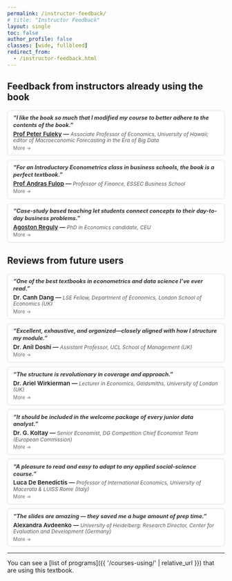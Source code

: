 ```yaml
---
permalink: /instructor-feedback/
# title: "Instructor Feedback"
layout: single
toc: false
author_profile: false
classes: [wide, fullbleed]
redirect_from:
  - /instructor-feedback.html
---
```


## Feedback from instructors already using the book

<style>
/* Ultra-compact testimonial cards */
details.testimonial {
  margin: 0 0 .6rem 0;
  border: 1px solid var(--mm-grey-200, #ddd);
  border-radius: 6px;
  background: var(--mm-body-bg, #fff);
}
details.testimonial[open] {
  box-shadow: 0 1px 4px rgba(0,0,0,.05);
}
details.testimonial summary {
  list-style: none;
  cursor: pointer;
  padding: .6rem .8rem;
  display: grid;
  grid-template-columns: 1fr;
  gap: .2rem;
}
details.testimonial summary::-webkit-details-marker { display: none; }
details.testimonial summary .who {
  font-weight: 600;
  font-size: .85rem;
  line-height: 1.2;
}
details.testimonial summary .who .meta {
  font-weight: 400;
  color: #555;
  font-size: .75rem;
  font-style: italic;
}
details.testimonial summary .highlight {
  font-style: italic;
  font-weight: 700;   /* now bold */
  font-size: .8rem;
  color: #333;
  line-height: 1.3;
}
details.testimonial .content {
  padding: .2rem .8rem .8rem .8rem;
  font-size: .8rem;
  line-height: 1.35;
}
details.testimonial .content blockquote {
  margin: .4rem 0 0 0;
}
details.testimonial .toggle-hint {
  font-size: .7rem;
  color: #666;
}
</style>

<!-- ======================= Fuleky ======================= -->
<details class="testimonial">
  <summary aria-label="Expand full feedback from Prof Peter Fuleky">
    <div class="highlight">“I like the book so much that I modified my course to better adhere to the contents of the book.”</div>
    <div class="who">
      <a href="http://www2.hawaii.edu/~fuleky/" target="_blank" rel="noopener">Prof Peter Fuleky</a> — 
      <span class="meta">Associate Professor of Economics, University of Hawaii; editor of <em>Macroeconomic Forecasting in the Era of Big Data</em></span>
    </div>
    <div class="toggle-hint">More →</div>
  </summary>
  <div class="content" markdown="1">
> **I like the book so much that I modified my course to better adhere to the contents of the book**. My class is hands-on, and the book facilitates this type of learning. The case studies with available R code are the biggest bonus, but I also really like the scope of the contents and the intuitive explanations. Excellent book and ecosystem around it - this will be the single main text I’ll use. 
>
> **I think the 3 strongest points of this book are**
>
> 1. **Case studies with R code**
> 2. **Intuitive explanation of many important concepts in data science.**
> 3. **Great practice questions and data exercises.**
>
> My experience so far is as follows: I am trying to cover chapters 1–18 in about 12 weeks. We are four weeks into the fall semester, and I am finishing chapter 6, so as of now it seems doable. The extras that accompany the book (slides, quizzes, complete case studies) make my life as an instructor much easier. So far the student feedback has been positive (they find the class rewarding, although I make them work hard). It is a pleasure to teach from this book.
  </div>
</details>

<!-- ======================= Fulop ======================= -->
<details class="testimonial">
  <summary aria-label="Expand full feedback from Prof Andras Fulop">
    <div class="highlight">“For an Introductory Econometrics class in business schools, the book is a perfect textbook.”</div>
    <div class="who">
      <a href="https://faculty.essec.edu/en/cv/en-fulop-andras/" target="_blank" rel="noopener">Prof Andras Fulop</a> — 
      <span class="meta">Professor of Finance, ESSEC Business School</span>
    </div>
    <div class="toggle-hint">More →</div>
  </summary>
  <div class="content" markdown="1">
> I used the book in an introductory econometrics course in the doctoral program of a business school. I had students from marketing, management, accounting, operations research and finance. This was a class of 10 sessions, 2.5 hours each, we had time to cover the basic cross-sectional case and add in some machine learning and the basics on causality; we covered Chapters 4–11, 13–14, 19–21.
>
> I have been looking for a book that takes a more application-oriented approach compared to standard econometrics texts. A particular advantage of the book was the large number of worked out case studies coded in several languages (some students used Stata, some R) that really helped to drive home the intuition. 
>
> Two other features that I found very useful: the intro to machine learning methods (by now these should be part of the standard econometric toolbox) and the discussion of causality. This latter topic is crucial for doctoral students in applied areas such as a business school.
>
> **I think for an Introductory Econometrics class in business schools, the book is a perfect textbook**, supplemented with a bit more advanced theoretical material on the basic econometric properties of regression estimators (consistency, asymptotic standard errors under different assumptions).
>
> The case studies came out from their feedback as the most useful.
  </div>
</details>

<!-- ======================= Reguly ======================= -->
<details class="testimonial">
  <summary aria-label="Expand full feedback from Agoston Reguly">
    <div class="highlight">“Case-study based teaching let students connect concepts to their day-to-day business problems.”</div>
    <div class="who">
      <a href="https://github.com/regulyagoston" target="_blank" rel="noopener">Agoston Reguly</a> — 
      <span class="meta">PhD in Economics candidate, CEU</span>
    </div>
    <div class="toggle-hint">More →</div>
  </summary>
  <div class="content" markdown="1">
> I used the book at the Executive MBA program. I had participants with a huge variety of background: some of them had engineering PhD with up-to-date knowledge on statistics and coding, while others had not worked with math since high school. Part I, Chapter 1–6 was used as the core for the teaching material.
>
> Gabors Data Analysis textbook allows to use different case studies to provide examples for the basic notions in data analysis. It can be used as an excellent base to what should an executive member pay attention and ask from the employees, when reading a statistical report. The structure of the book helps to build up these main questions along with the notions, that an EMBA student must be aware of. With the help of different case studies I could not only guide the student through this process, but to give them enough practice to attain how to utilise the conclusions from such statistic based reports.
>
> The most useful aspect was that the book allowed case study based teaching and the possibility to relate their daily business to the notions that they have studied.
  </div>
</details>

## Reviews from future users

<!-- ======================= Canh Dang ======================= -->
<details class="testimonial">
  <summary aria-label="Expand full feedback from Dr. Canh Dang">
    <div class="highlight">“One of the best textbooks in econometrics and data science I’ve ever read.”</div>
    <div class="who">
      Dr. Canh Dang — <span class="meta">LSE Fellow, Department of Economics, London School of Economics (UK)</span>
    </div>
    <div class="toggle-hint">More →</div>
  </summary>
  <div class="content" markdown="1">
> I would like to wholeheartedly praise this book. I am **totally impressed by its depth, clarity and applications of the book.** The exercises are highly applied and coming from industry-relevant questions which will be of highly interests for economics, business, or even data science students. The Online Resources are great with clear and detailed codes and instructions in R, Stata, and Python, which provide a rich range of approaches for students. I will highly recommend this book for my students if they would like to develop the tools and understandings of econometrics and data science techniques. I would like to thanks Bekes and Kezdi for their excellent book. **It’s one of the best textbook in econometrics and data science that I’ve ever read.**
  </div>
</details>

<!-- ======================= Anil Doshi ======================= -->
<details class="testimonial">
  <summary aria-label="Expand full feedback from Dr. Anil Doshi">
    <div class="highlight">“Excellent, exhaustive, and organized—closely aligned with how I structure my module.”</div>
    <div class="who">
      Dr. Anil Doshi — <span class="meta">Assistant Professor, UCL School of Management (UK)</span>
    </div>
    <div class="toggle-hint">More →</div>
  </summary>
  <div class="content" markdown="1">
> I have reviewed the book, and I think it is excellent. I plan on using it as a supplemental book for my Business Strategy and Analytics module here at UCL School of Management. I find it to be quite exhaustive and very well organized. **It is very consistent with how I organize my module. I think they covered nearly everything that I would want covered in a book like this.**
  </div>
</details>

<!-- ======================= Ariel Wirkierman ======================= -->
<details class="testimonial">
  <summary aria-label="Expand full feedback from Dr. Ariel Wirkierman">
    <div class="highlight">“The structure is revolutionary in coverage and approach.”</div>
    <div class="who">
      Dr. Ariel Wirkierman — <span class="meta">Lecturer in Economics, Goldsmiths, University of London (UK)</span>
    </div>
    <div class="toggle-hint">More →</div>
  </summary>
  <div class="content" markdown="1">
> **“The structure of the book is revolutionary with respect to existing textbooks, both in terms of coverage and approach**. In Part I (Data Exploration), rather than emphasising/pivoting around formal statistical procedures or properties of data generation processes, the authors focus on conceptual presentation and case studies, and yet, the intuitive concepts are rigorously framed. In Part II (Regression Analysis), I found Chapter 8 ('Complicated Patterns and Messy Data') particularly important to bridge the abstract, ideal configuration of regression analysis with practitioners' problems emerging when facing actual data. Parts III and IV introduce frameworks allowing to predict (Part III) or explain (Part IV) a target variable. These latter parts evince epistemological depth in the authors' conception of applied statistics, as well as an unrivalled, up-to-date organisation of topics, according to emerging trends in data science. Technical details are kept in "Under the hood" sections, allowing students to delve into more formal aspects of the topics presented. Finally, the distinction between 'Practice Questions' and 'Data Exercises' **allows instructors to fine-tune practical sessions according to a differential emphasis on conceptual vis-a-vis hands-on aspects of module delivery.**”
  </div>
</details>

<!-- ======================= G. Koltay ======================= -->
<details class="testimonial">
  <summary aria-label="Expand full feedback from Dr. G. Koltay">
    <div class="highlight">“It should be included in the welcome package of every junior data analyst.”</div>
    <div class="who">
      Dr. G. Koltay — <span class="meta">Senior Economist, DG Competition Chief Economist Team (European Commission)</span>
    </div>
    <div class="toggle-hint">More →</div>
  </summary>
  <div class="content" markdown="1">
> "Data Analysis for Business, Economics and Policy is an excellent and much needed companion for practitioners in various policy fields. It is not simply a textbook on a broad range of methods, but a hands-on guide for data analysis in practice. It guides the reader firmly through the process of actual empirical analysis, demonstrating how to answer policy and business questions through a broad set of case studies. While covering a large variety of topics, the book never loses focus of the most acute problems practitioners are likely to face. **It should be definitely included in the welcome package of every junior data analyst.**"
  </div>
</details>

<!-- ======================= Luca De Benedictis ======================= -->
<details class="testimonial">
  <summary aria-label="Expand full feedback from Prof Luca De Benedictis">
    <div class="highlight">“A pleasure to read and easy to adapt to any applied social-science course.”</div>
    <div class="who">
      Luca De Benedictis — <span class="meta">Professor of International Economics, University of Macerata & LUISS Rome (Italy)</span>
    </div>
    <div class="toggle-hint">More →</div>
  </summary>
  <div class="content" markdown="1">
> "I have be using it as a supplementary textbook to a course in International economics at the Master level at Luiss University in Rome. The course has a data analysis component an the book is just what I needed. Updated, complete, full of practical examples and including R, Python and Stata codes. **It is a pleasure to read and with a little bit of adaptation could fit well in any applied course in the social sciences.**
>
> I recommend it!"
  </div>
</details>

<!-- ======================= Alexandra Avdeenko ======================= -->
<details class="testimonial">
  <summary aria-label="Expand full feedback from Alexandra Avdeenko">
    <div class="highlight">“The slides are amazing — they saved me a huge amount of prep time.”</div>
    <div class="who">
      Alexandra Avdeenko — <span class="meta">University of Heidelberg; Research Director, Center for Evaluation and Development (Germany)</span>
    </div>
    <div class="toggle-hint">More →</div>
  </summary>
  <div class="content" markdown="1">
> "I think what is amazing about it is not only how you „rush“ through important topics, which allows it to cover a lot in a short period of time. But what is really good is how you teach students to handle data, with recommendations on what to do with outliers etc. but also with lots of hands on. 
>
> As a teacher - and now I am not sure I can mention it - I found the slides of course amazing. I don’t know how much life time you saved me with that!!"
  </div>
</details>

---

You can see a [list of programs]({{ '/courses-using/' | relative_url }}) that are using this textbook.

